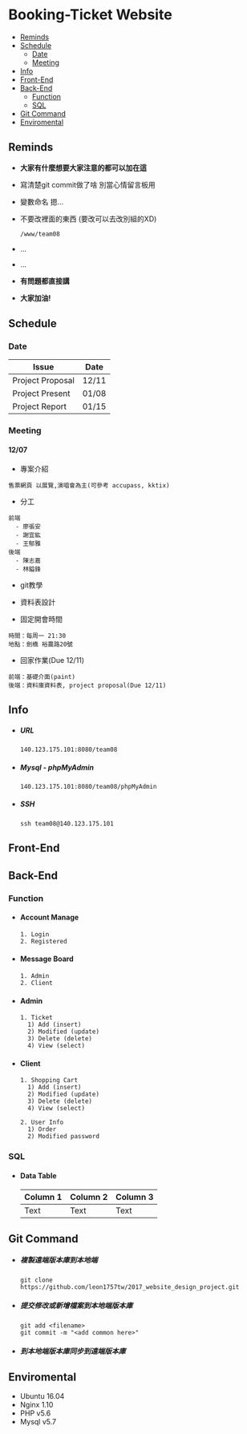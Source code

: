 # Booking-Ticket Website

* [Reminds](#reminds)
* [Schedule](#schedule)
  + [Date](#date)
  + [Meeting](#meeting)
* [Info](#info)
* [Front-End](#front-end)
* [Back-End](#back-end)
  + [Function](#function)
  + [SQL](#sql)
* [Git Command](#git-command)
* [Enviromental](#enviromental)

<small><i><a href='http://ecotrust-canada.github.io/markdown-toc/'></a></i></small>

## Reminds
* **大家有什麼想要大家注意的都可以加在這**

* 寫清楚git commit做了啥 別當心情留言板用
* 變數命名 摁...
* 不要改裡面的東西 (要改可以去改別組的XD)
    ```
    /www/team08
    ```
* ...
* ...

* **有問題都直接講**
* **大家加油!**


## Schedule
### Date
| Issue | Date |
| ----- | ---- |
| Project Proposal | 12/11 |
| Project Present  | 01/08 |
| Project Report   | 01/15 |

### Meeting
#### 12/07
* 專案介紹 
```
售票網頁 以展覽,演唱會為主(可參考 accupass, kktix)
```

* 分工
```
前端 
  - 廖張安
  - 謝宜紘
  - 王郁雅 
後端 
  - 陳志嘉
  - 林鎰鋒
```

* git教學

* 資料表設計

* 固定開會時間
```
時間：每周一 21:30
地點：劍橋 裕農路20號 
```

* 回家作業(Due 12/11)
```
前端：基礎介面(paint)
後端：資料庫資料表, project proposal(Due 12/11)
```


## Info
* ##### URL
    ```
    140.123.175.101:8080/team08
    ```

* ##### Mysql - phpMyAdmin
    ```
    140.123.175.101:8080/team08/phpMyAdmin
    ```

* ##### SSH
    ```
    ssh team08@140.123.175.101
    ```


## Front-End


## Back-End
### Function
* #### Account Manage
    ```
    1. Login
    2. Registered
    ```

* #### Message Board
    ```
    1. Admin 
    2. Client
    ```

* #### Admin
    ```
    1. Ticket
      1) Add (insert)
      2) Modified (update)
      3) Delete (delete)
      4) View (select)  
    ```

* #### Client 
    ```
    1. Shopping Cart
      1) Add (insert)
      2) Modified (update)
      3) Delete (delete)
      4) View (select)

    2. User Info
      1) Order
      2) Modified password
    ``` 

### SQL
* #### Data Table
    | Column 1 | Column 2 | Column 3 |
    | -------- | -------- | -------- |
    | Text     | Text     | Text     |


## Git Command
* ##### 複製遠端版本庫到本地端
    ```
    git clone https://github.com/leon1757tw/2017_website_design_project.git
    ```

* ##### 提交修改或新增檔案到本地端版本庫
    ```
    git add <filename>
    git commit -m "<add common here>"
    ```

* ##### 到本地端版本庫同步到遠端版本庫


## Enviromental
* Ubuntu 16.04
* Nginx 1.10
* PHP v5.6
* Mysql v5.7
